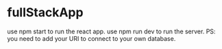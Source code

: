 # fullStackApp
use npm start to run the react app.
use npm run dev to run the server.
PS: you need to add your URI to connect to your own database.
